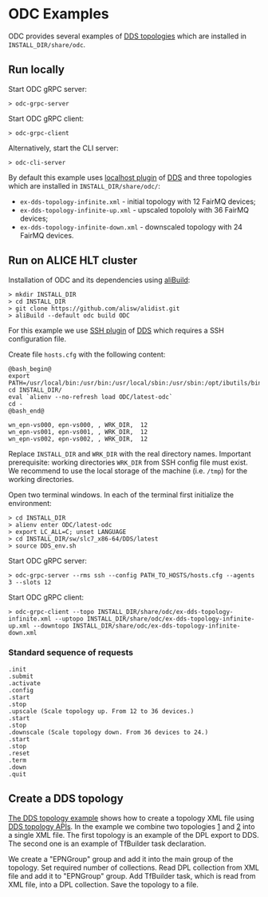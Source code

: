 # ODC Examples

ODC provides several examples of [DDS topologies](http://dds.gsi.de/doc/nightly/topology.html) which are installed in `INSTALL_DIR/share/odc`.

## Run locally

Start ODC gRPC server:
```
> odc-grpc-server
```

Start ODC gRPC client:
```
> odc-grpc-client
```

Alternatively, start the CLI server:
```
> odc-cli-server
```

By default this example uses [localhost plugin](http://dds.gsi.de/doc/nightly/RMS-plugins.html#localhost-plugin) of [DDS](https://github.com/FairRootGroup/DDS) and three topologies which are installed in `INSTALL_DIR/share/odc/`:

* `ex-dds-topology-infinite.xml` - initial topology with 12 FairMQ devices;
* `ex-dds-topology-infinite-up.xml` - upscaled topololy with 36 FairMQ devices;
* `ex-dds-topology-infinite-down.xml` - downscaled topology with 24 FairMQ devices.

## Run on ALICE HLT cluster

Installation of ODC and its dependencies using [aliBuild](https://github.com/alisw/alibuild):

```
> mkdir INSTALL_DIR
> cd INSTALL_DIR
> git clone https://github.com/alisw/alidist.git
> aliBuild --default odc build ODC
```

For this example we use [SSH plugin](http://dds.gsi.de/doc/nightly/RMS-plugins.html#ssh-plugin) of [DDS](https://github.com/FairRootGroup/DDS) which requires a SSH configuration file.

Create file `hosts.cfg` with the following content:

```
@bash_begin@
export PATH=/usr/local/bin:/usr/bin:/usr/local/sbin:/usr/sbin:/opt/ibutils/bin:$PATH
cd INSTALL_DIR/
eval `alienv --no-refresh load ODC/latest-odc`
cd -
@bash_end@

wn_epn-vs000, epn-vs000, , WRK_DIR,  12
wn_epn-vs001, epn-vs001, , WRK_DIR,  12
wn_epn-vs002, epn-vs002, , WRK_DIR,  12
```

Replace `INSTALL_DIR` and `WRK_DIR` with the real directory names. Important prerequisite: working directories `WRK_DIR` from SSH config file must exist. We recommend to use the local storage of the machine (i.e. `/tmp`) for the working directories.

Open two terminal windows. In each of the terminal first initialize the environment:
```
> cd INSTALL_DIR
> alienv enter ODC/latest-odc
> export LC_ALL=C; unset LANGUAGE
> cd INSTALL_DIR/sw/slc7_x86-64/DDS/latest
> source DDS_env.sh
```

Start ODC gRPC server:
```
> odc-grpc-server --rms ssh --config PATH_TO_HOSTS/hosts.cfg --agents 3 --slots 12
```

Start ODC gRPC client:
```
> odc-grpc-client --topo INSTALL_DIR/share/odc/ex-dds-topology-infinite.xml --uptopo INSTALL_DIR/share/odc/ex-dds-topology-infinite-up.xml --downtopo INSTALL_DIR/share/odc/ex-dds-topology-infinite-down.xml
```

### Standard sequence of requests
```
.init
.submit
.activate
.config
.start
.stop
.upscale (Scale topology up. From 12 to 36 devices.)
.start
.stop
.downscale (Scale topology down. From 36 devices to 24.)
.start
.stop
.reset
.term
.down
.quit
```

## Create a DDS topology

[The DDS topology example](src/odc-topo.cpp) shows how to create a topology XML file using [DDS topology APIs](https://github.com/AndreyLebedev/DDS/tree/master/dds-topology-lib/src). In the example we combine two topologies [1](ex-dpl-topology.xml) and [2](ex-dd-topology.xml) into a single XML file. The first topology is an example of the DPL export to DDS. The second one is an example of TfBuilder task declaration. 

We create a "EPNGroup" group and add it into the main group of the topology. Set required number of  collections. Read DPL collection from XML file and add it to "EPNGroup" group. Add TfBuilder task, which is read from XML file, into a DPL collection. Save the topology to a file.
